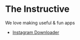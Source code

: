 # The Instructive

We love making useful & fun apps

* [Instagram Downloader](https://play.google.com/store/apps/details?id=the.instructive.igdownload)
